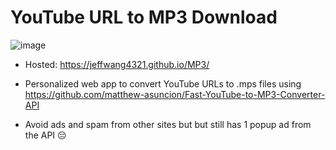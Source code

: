 # YouTube URL to MP3 Download

![image](https://user-images.githubusercontent.com/39638948/195418886-3bd86931-99d9-4e07-aed8-64b60d396310.png)

- Hosted: https://jeffwang4321.github.io/MP3/

- Personalized web app to convert YouTube URLs to .mps files using https://github.com/matthew-asuncion/Fast-YouTube-to-MP3-Converter-API

- Avoid ads and spam from other sites but but still has 1 popup ad from the API 😔
